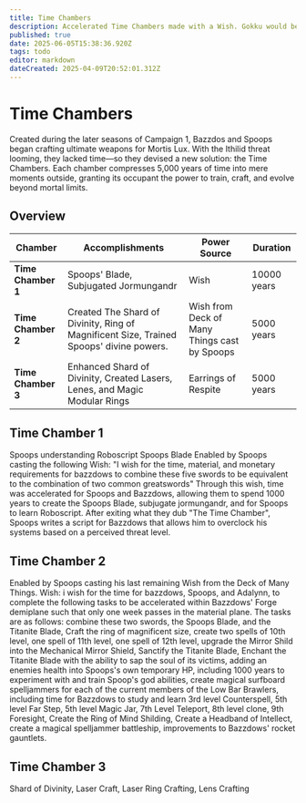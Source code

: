 ```yaml
---
title: Time Chambers
description: Accelerated Time Chambers made with a Wish. Gokku would be proud.
published: true
date: 2025-06-05T15:38:36.920Z
tags: todo
editor: markdown
dateCreated: 2025-04-09T20:52:01.312Z
---
```


# Time Chambers

Created during the later seasons of Campaign 1, Bazzdos and Spoops began crafting ultimate weapons for Mortis Lux. With the Ithilid threat looming, they lacked time—so they devised a new solution: the Time Chambers. Each chamber compresses 5,000 years of time into mere moments outside, granting its occupant the power to train, craft, and evolve beyond mortal limits.

## Overview

| Chamber | Accomplishments | Power Source | Duration | 
|---------|-----------------|--------------|----------|
| **Time Chamber 1** | Spoops' Blade, Subjugated Jormungandr | Wish | 10000 years | 
| **Time Chamber 2** | Created The Shard of Divinity, Ring of Magnificent Size, Trained Spoops' divine powers. | Wish from Deck of Many Things cast by Spoops | 5000 years | 
| **Time Chamber 3** | Enhanced Shard of Divinity, Created Lasers, Lenes, and Magic Modular Rings | Earrings of Respite | 5000 years | 


## Time Chamber 1
Spoops understanding Roboscript
Spoops Blade
Enabled by Spoops casting the following Wish: "I wish for the time, material, and monetary requirements for bazzdows to combine these five swords to be equivalent to the combination of two common greatswords" Through this wish, time was accelerated for Spoops and Bazzdows, allowing them to spend 1000 years to create the Spoops Blade, subjugate jormungandr, and for Spoops to learn Roboscript. After exiting what they dub "The Time Chamber", Spoops writes a script for Bazzdows that allows him to overclock his systems based on a perceived threat level. 

## Time Chamber 2
Enabled by Spoops casting his last remaining Wish from the Deck of Many Things.
Wish: i wish for the time for bazzdows, Spoops, and Adalynn, to complete the following tasks to be accelerated within Bazzdows' Forge demiplane such that only one week passes in the material plane. The tasks are as follows: combine these two swords, the Spoops Blade, and the Titanite Blade, Craft the ring of magnificent size, create two spells of 10th level, one spell of 11th level, one spell of 12th level, upgrade the Mirror Shild into the Mechanical Mirror Shield, Sanctify the Titanite Blade, Enchant the Titanite Blade with the ability to sap the soul of its victims, adding an enemies health into Spoops's own temporary HP, including 1000 years to experiment with and train Spoop's god abilities, create magical surfboard spelljammers for each of the current members of the Low Bar Brawlers, including time for Bazzdows to study and learn 3rd level Counterspell, 5th level Far Step, 5th level Magic Jar, 7th Level Teleport, 8th level clone, 9th Foresight, Create the Ring of Mind Shilding, Create a Headband of Intellect, create a magical spelljammer battleship, improvements to Bazzdows' rocket gauntlets.

## Time Chamber 3
Shard of Divinity, Laser Craft, Laser Ring Crafting, Lens Crafting